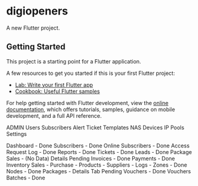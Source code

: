 # digiopeners

A new Flutter project.

## Getting Started

This project is a starting point for a Flutter application.

A few resources to get you started if this is your first Flutter project:

- [Lab: Write your first Flutter app](https://docs.flutter.dev/get-started/codelab)
- [Cookbook: Useful Flutter samples](https://docs.flutter.dev/cookbook)

For help getting started with Flutter development, view the
[online documentation](https://docs.flutter.dev/), which offers tutorials,
samples, guidance on mobile development, and a full API reference.

ADMIN
Users
Subscribers Alert
Ticket Templates
NAS Devices
IP Pools
Settings


Dashboard - Done
Subscribers - Done
Online Subscribers - Done
Access Request Log - Done
Reports - Done
Tickets - Done
Leads - Done
Package Sales - (No Data) Details Pending
Invoices - Done
Payments - Done
Inventory
    Sales - 
    Purchase -
    Products -
    Suppliers -
    Logs -
Zones - Done
Nodes - Done
Packages - Details Tab Pending
Vouchers - Done
Vouchers Batches - Done 


